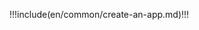 <IntegrationDetailCard :title="`Create the Application in ${$localeConfig.brandName}`">

!!!include(en/common/create-an-app.md)!!!

</IntegrationDetailCard>
